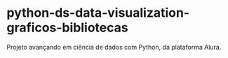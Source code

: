 # python-ds-data-visualization-graficos-bibliotecas
Projeto avançando em ciência de dados com Python, da plataforma Alura.
